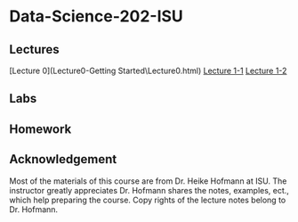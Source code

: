 # Data-Science-202-ISU
<!--- Data Science 202 course at Iowa State University, Fall 2018. --->

## Lectures
[Lecture 0](Lecture0-Getting Started\Lecture0.html)
[Lecture 1-1](Lecture1_collaborative-environment\01_test-case.html)
[Lecture 1-2](Lecture1_collaborative-environment\01b_favorite-topics.html)

## Labs

## Homework

## Acknowledgement
Most of the materials of this course are from Dr. Heike Hofmann at ISU. The instructor greatly appreciates Dr. Hofmann shares the notes, examples, ect., which help preparing the course. 
Copy rights of the lecture notes belong to Dr. Hofmann.

